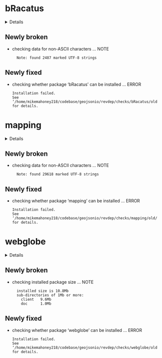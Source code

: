 # bRacatus

<details>

* Version: 1.0.11
* GitHub: https://github.com/EduardoArle/bRacatus
* Source code: https://github.com/cran/bRacatus
* Date/Publication: 2022-12-21 10:10:02 UTC
* Number of recursive dependencies: 117

Run `revdepcheck::revdep_details(, "bRacatus")` for more info

</details>

## Newly broken

*   checking data for non-ASCII characters ... NOTE
    ```
      Note: found 2487 marked UTF-8 strings
    ```

## Newly fixed

*   checking whether package ‘bRacatus’ can be installed ... ERROR
    ```
    Installation failed.
    See ‘/home/mikemahoney218/codebase/geojsonio/revdep/checks/bRacatus/old/bRacatus.Rcheck/00install.out’ for details.
    ```

# mapping

<details>

* Version: 1.3
* GitHub: https://github.com/serafinialessio/mapping
* Source code: https://github.com/cran/mapping
* Date/Publication: 2021-07-22 17:40:02 UTC
* Number of recursive dependencies: 150

Run `revdepcheck::revdep_details(, "mapping")` for more info

</details>

## Newly broken

*   checking data for non-ASCII characters ... NOTE
    ```
      Note: found 29618 marked UTF-8 strings
    ```

## Newly fixed

*   checking whether package ‘mapping’ can be installed ... ERROR
    ```
    Installation failed.
    See ‘/home/mikemahoney218/codebase/geojsonio/revdep/checks/mapping/old/mapping.Rcheck/00install.out’ for details.
    ```

# webglobe

<details>

* Version: 1.0.3
* GitHub: https://github.com/r-barnes/webglobe
* Source code: https://github.com/cran/webglobe
* Date/Publication: 2020-09-15 22:20:03 UTC
* Number of recursive dependencies: 89

Run `revdepcheck::revdep_details(, "webglobe")` for more info

</details>

## Newly broken

*   checking installed package size ... NOTE
    ```
      installed size is 10.8Mb
      sub-directories of 1Mb or more:
        client   9.6Mb
        doc      1.0Mb
    ```

## Newly fixed

*   checking whether package ‘webglobe’ can be installed ... ERROR
    ```
    Installation failed.
    See ‘/home/mikemahoney218/codebase/geojsonio/revdep/checks/webglobe/old/webglobe.Rcheck/00install.out’ for details.
    ```

